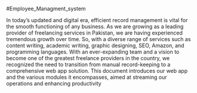 #Employee_Managment_system

In today’s updated and digital era, efficient record management is vital for the smooth
functioning of any business. As we are growing as a leading provider of freelancing services in
Pakistan, we are having experienced tremendous growth over time. So, with a diverse range of
services such as content writing, academic writing, graphic designing, SEO, Amazon, and
programming languages.
With an ever-expanding team and a vision to become one of the greatest freelance providers in
the country, we recognized the need to transition from manual record-keeping to a
comprehensive web app solution. This document introduces our web app and the various
modules it encompasses, aimed at streaming our operations and enhancing productivity
